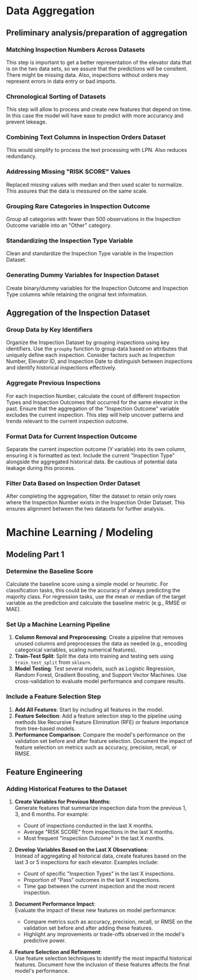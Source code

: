 # Data Aggregation

## Preliminary analysis/preparation of aggregation
### Matching Inspection Numbers Across Datasets
This step is important to get a better representation of the elevator data that is on the two data sets, so we assure that the predictions will be consitent. There might be missing data. Also, inspections without orders may represent errors in data entry or bad imports.

### Chronological Sorting of Datasets
This step will allow to process and create new features that depend on time. In this case the model will have ease to predict with more accurancy and prevent lekeage. 

### Combining Text Columns in Inspection Orders Dataset
This would simplify to process the text processing with LPN. Also reduces redundancy. 

### Addressing Missing "RISK SCORE" Values
Replaced missing values with median and then used scaler to normalize. This assures that the data is messured on the same scale. 

### Grouping Rare Categories in Inspection Outcome
Group all categories with fewer than 500 observations in the Inspection Outcome variable into an "Other" category.

### Standardizing the Inspection Type Variable
Clean and standardize the Inspection Type variable in the Inspection Dataset.

### Generating Dummy Variables for Inspection Dataset
Create binary/dummy variables for the Inspection Outcome and Inspection Type columns while retaining the original text information.


## Aggregation of the Inspection Dataset
### Group Data by Key Identifiers
Organize the Inspection Dataset by grouping inspections using key identifiers. Use the `groupby` function to group data based on attributes that uniquely define each inspection. Consider factors such as Inspection Number, Elevator ID, and Inspection Date to distinguish between inspections and identify historical inspections effectively.

### Aggregate Previous Inspections
For each Inspection Number, calculate the count of different Inspection Types and Inspection Outcomes that occurred for the same elevator in the past. Ensure that the aggregation of the "Inspection Outcome" variable excludes the current inspection. This step will help uncover patterns and trends relevant to the current inspection outcome.

### Format Data for Current Inspection Outcome
Separate the current inspection outcome (Y variable) into its own column, ensuring it is formatted as text. Include the current "Inspection Type" alongside the aggregated historical data. Be cautious of potential data leakage during this process.

### Filter Data Based on Inspection Order Dataset
After completing the aggregation, filter the dataset to retain only rows where the Inspection Number exists in the Inspection Order Dataset. This ensures alignment between the two datasets for further analysis.


# Machine Learning / Modeling
##  Modeling Part 1

### Determine the Baseline Score
Calculate the baseline score using a simple model or heuristic. For classification tasks, this could be the accuracy of always predicting the majority class. For regression tasks, use the mean or median of the target variable as the prediction and calculate the baseline metric (e.g., RMSE or MAE).

### Set Up a Machine Learning Pipeline
1. **Column Removal and Preprocessing**: Create a pipeline that removes unused columns and preprocesses the data as needed (e.g., encoding categorical variables, scaling numerical features).
2. **Train-Test Split**: Split the data into training and testing sets using `train_test_split` from `sklearn`.
3. **Model Testing**: Test several models, such as Logistic Regression, Random Forest, Gradient Boosting, and Support Vector Machines. Use cross-validation to evaluate model performance and compare results.

### Include a Feature Selection Step
1. **Add All Features**: Start by including all features in the model.
2. **Feature Selection**: Add a feature selection step to the pipeline using methods like Recursive Feature Elimination (RFE) or feature importance from tree-based models.
3. **Performance Comparison**: Compare the model's performance on the validation set before and after feature selection. Document the impact of feature selection on metrics such as accuracy, precision, recall, or RMSE.


## Feature Engineering

### Adding Historical Features to the Dataset
1. **Create Variables for Previous Months**:  
    Generate features that summarize inspection data from the previous 1, 3, and 6 months. For example:
    - Count of inspections conducted in the last X months.
    - Average "RISK SCORE" from inspections in the last X months.
    - Most frequent "Inspection Outcome" in the last X months.

2. **Develop Variables Based on the Last X Observations**:  
    Instead of aggregating all historical data, create features based on the last 3 or 5 inspections for each elevator. Examples include:
    - Count of specific "Inspection Types" in the last X inspections.
    - Proportion of "Pass" outcomes in the last X inspections.
    - Time gap between the current inspection and the most recent inspection.

3. **Document Performance Impact**:  
    Evaluate the impact of these new features on model performance:
    - Compare metrics such as accuracy, precision, recall, or RMSE on the validation set before and after adding these features.
    - Highlight any improvements or trade-offs observed in the model's predictive power.

4. **Feature Selection and Refinement**:  
    Use feature selection techniques to identify the most impactful historical features. Document how the inclusion of these features affects the final model's performance.
